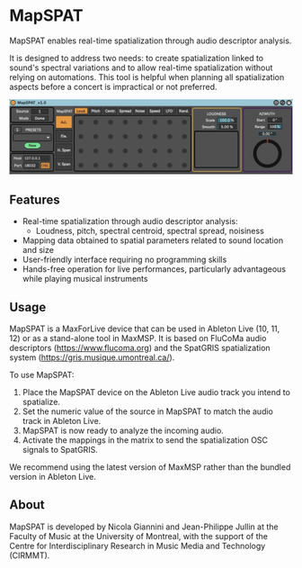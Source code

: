 # MapSPAT

MapSPAT enables real-time spatialization through audio descriptor analysis. 

It is designed to address two needs: to create spatialization linked to sound's spectral variations and to allow real-time spatialization without relying on automations. This tool is helpful when planning all spatialization aspects before a concert is impractical or not preferred.

![device](docs/device.jpeg)

## Features

- Real-time spatialization through audio descriptor analysis:
  - Loudness, pitch, spectral centroid, spectral spread, noisiness
- Mapping data obtained to spatial parameters related to sound location and size
- User-friendly interface requiring no programming skills
- Hands-free operation for live performances, particularly advantageous while playing musical instruments

## Usage

MapSPAT is a MaxForLive device that can be used in Ableton Live (10, 11, 12) or as a stand-alone tool in MaxMSP. It is based on FluCoMa audio descriptors (https://www.flucoma.org) and the SpatGRIS spatialization system (https://gris.musique.umontreal.ca/).

To use MapSPAT:

1. Place the MapSPAT device on the Ableton Live audio track you intend to spatialize.
2. Set the numeric value of the source in MapSPAT to match the audio track in Ableton Live.
3. MapSPAT is now ready to analyze the incoming audio.
4. Activate the mappings in the matrix to send the spatialization OSC signals to SpatGRIS.

We recommend using the latest version of MaxMSP rather than the bundled version in Ableton Live.

## About

MapSPAT is developed by Nicola Giannini and Jean-Philippe Jullin at the Faculty of Music at the University of Montreal, with the support of the Centre for Interdisciplinary Research in Music Media and Technology (CIRMMT).